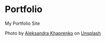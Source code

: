 # Portfolio
My Portfolio Site

Photo by <a href="https://unsplash.com/@xaprrr?utm_content=creditCopyText&utm_medium=referral&utm_source=unsplash">Aleksandra Khaprenko</a> on <a href="https://unsplash.com/photos/a-very-pretty-blue-and-white-marble-texture-0PPw9irzLIw?utm_content=creditCopyText&utm_medium=referral&utm_source=unsplash">Unsplash</a>